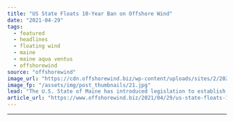 ```yaml
---
title: "US State Floats 10-Year Ban on Offshore Wind"
date: "2021-04-29"
tags: 
  - featured
  - headlines
  - floating wind
  - maine
  - maine aqua ventus
  - offshorewind
source: "offshorewind"
image_url: "https://cdn.offshorewind.biz/wp-content/uploads/sites/2/2021/04/29115002/Governor-Mills-at-Podium-e1619689775978.jpg"
image_fp: "/assets/img/post_thumbnails/21.jpg"
lead: "The U.S. State of Maine has introduced legislation to establish a 10-year moratorium on"
article_url: "https://www.offshorewind.biz/2021/04/29/us-state-floats-10-year-ban-on-offshore-wind/"
---
```


---
